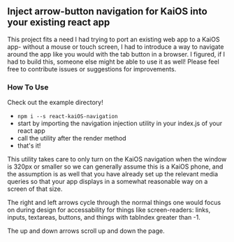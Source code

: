 ## Inject arrow-button navigation for KaiOS into your existing react app
This project fits a need I had trying to port an existing web app to a KaiOS app- without a mouse or touch screen, I had to introduce a way to navigate around the app like you would with the tab button in a browser. I figured, if I had to build this, someone else might be able to use it as well!
Please feel free to contribute issues or suggestions for improvements. 

### How To Use
Check out the example directory!

- ```npm i --s react-kaiOS-navigation```
- start by importing the navigation injection utility in your index.js of your react app
- call the utility after the render method
- that's it!

This utility takes care to only turn on the KaiOS navigation when the window is 320px or smaller so we can generally assume this is a KaiOS phone, and the assumption is as well that you have already set up the relevant media queries so that your app displays in a somewhat reasonable way on a screen of that size. 

The right and left arrows cycle through the normal things one would focus on during design for accessability for things like screen-readers: links, inputs, textareas, buttons, and things with tabIndex greater than -1. 

The up and down arrows scroll up and down the page. 